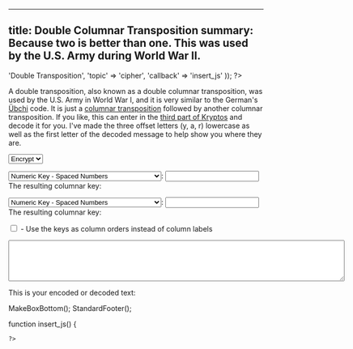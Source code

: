 ----
title: Double Columnar Transposition
summary: Because two is better than one. This was used by the U.S. Army during World War II.
----
<?php

require '../../functions.inc';
StandardHeader(array(
		'title' => 'Double Transposition',
		'topic' => 'cipher',
		'callback' => 'insert_js'
	));

?>

<p>A double transposition, also known as a double columnar transposition,
was used by the U.S. Army in World War I, and it is very similar to the
German's <a href="ubchi.php">&Uuml;bchi</a> code.  It is just a <a
href="coltrans.php">columnar transposition</a> followed by another columnar
transposition.  If you like, this can enter in the <a href="#"
onclick="load_k3(); return false">third part of Kryptos</a> and decode it
for you.  I've made the three offset letters (y, a, r) lowercase as well as
the first letter of the decoded message to help show you where they are.</p>

<form name="encoder" method=post action="#" onsubmit="return false;">
<p><select name=encdec><option value="1">Encrypt
<option value="-1">Decrypt</select></p>
<p><select name=colkey1_type><option value="num">Numeric Key - Spaced Numbers
<option value="alpha">Key Word(s) - Duplicates numbered forwards
<option value="ahpla">Key Word(s) - Duplicates numbered backwards
</select>:  <input type=text name=colkey1><br>
The resulting columnar key:  <b><span id='colkey1_out'></span></b></p>
<p><select name=colkey2_type><option value="num">Numeric Key - Spaced Numbers
<option value="alpha">Key Word(s) - Duplicates numbered forwards
<option value="ahpla">Key Word(s) - Duplicates numbered backwards
</select>:  <input type=text name=colkey2><br>
The resulting columnar key:  <b><span id='colkey2_out'></span></b></p>
<p><input type=checkbox name="use_as_column_order"> - <label for="use_as_column_order">Use the keys as column orders instead of column labels</label></p>
<p><textarea name="text" rows="5" cols="80"></textarea></p>
</form>
<p>This is your encoded or decoded text:</p>
<?php MakeBoxTop('center'); ?>
<span id='output'></span>
<?php

MakeBoxBottom();
StandardFooter();


function insert_js() {

	?>
<script language="JavaScript" src="js/util.js"></script>
<script language="JavaScript" src="js/coltrans.js"></script>
<script language="JavaScript"><!--
// This code was written by Tyler Akins and placed in the public domain.
// It would be nice if you left this header intact.  http://rumkin.com

var colkey1_text = '1', colkey2_text = '1';

function upd()
{
   var key1unchanged = 1, key2unchanged = 1;

   if (IsUnchanged(document.encoder.colkey1) +
       IsUnchanged(document.encoder.colkey1_type) < 2)
   {
      key1unchanged = 0;
      colkey1_text = MakeColumnKey(document.encoder.colkey1_type.value,
         document.encoder.colkey1.value);
      var c = document.getElementById('colkey1_out');
      c.innerHTML = colkey1_text;
   }

   if (IsUnchanged(document.encoder.colkey2) +
       IsUnchanged(document.encoder.colkey2_type) < 2)
   {
      key2unchanged = 0;
      colkey2_text = MakeColumnKey(document.encoder.colkey2_type.value,
         document.encoder.colkey2.value);
      var c = document.getElementById('colkey2_out');
      c.innerHTML = colkey2_text;
   }


   if (IsUnchanged(document.encoder.text) *
	   IsUnchanged(document.encoder.use_as_column_order) *
       IsUnchanged(document.encoder.encdec) *
       key1unchanged * key2unchanged)
   {
      window.setTimeout('upd()', 100);
      return;
   }

   ResizeTextArea(document.encoder.text);

   var e = document.getElementById('output');

   if (document.encoder.text.value == '')
   {
      e.innerHTML = 'Type in a message and see the results here!';
   }
   else
   {
      var c = document.encoder.text.value;
	   var ck1t = colkey1_text;
	   var ck2t = colkey2_text;
	   if (document.encoder.use_as_column_order.checked) {
		   original = ck1t.split(' ');
		   ck1t = new Array(original.length);

			for (var i = 0; i < original.length; i ++) {
				ck1t[original[i] - 1] = i + 1;
			}

		   ck1t = ck1t.join(' ');

		   original = ck2t.split(' ');
		   ck2t = new Array(original.length);

			for (var i = 0; i < original.length; i ++) {
				ck2t[original[i] - 1] = i + 1;
			}

		   ck2t = ck2t.join(' ');
		}
      c = ColTrans(document.encoder.encdec.value * 1, c, ck1t);
      c = ColTrans(document.encoder.encdec.value * 1, c, ck2t);
      e.innerHTML = SwapSpaces(HTMLEscape(c));
   }

   window.setTimeout('upd()', 100);
}


function start_update()
{
   if (! document.getElementById)
   {
      alert('Sorry, you need a newer browser.');
      return;
   }

   if ((! document.ColTrans_Loaded) || (! document.Util_Loaded) ||
       (! document.getElementById('output')) ||
       (! document.getElementById('colkey1_out')) ||
       (! document.getElementById('colkey2_out')))
   {
      window.setTimeout('start_update()', 100);
      return;
   }
   upd();
}


function load_k3()
{
   document.encoder.encdec.value = -1;
   document.encoder.colkey1_type.value = "ahpla";
   document.encoder.colkey1.value = "aaaaaaaaaaaaaaaaaaaaaaaaaaaa";
   document.encoder.colkey2_type.value = "ahpla";
   document.encoder.colkey2.value = "aaaaaaaaaaaaaaaaaaaaa";
   document.encoder.text.value = "ENDyaHrOHNLSRHEOCPTEOIBIDYSHNAIA\n" +
      "CHTNREYULDSLLSlLNOHSNOSMRWXMNE\n" +
      "TPRNGATIHNRARPESLNNELEBLPIIACAE\n" +
      "WMTWNDITEENRAHCTENEUDRETNHAEOE\n" +
      "TFOLSEDTIWENHAEIOYTEYQHEENCTAYCR\n" +
      "EIFTBRSPAMHHEWENATAMATEGYEERLB\n" +
      "TEEFOAsFIOTUETUAEOTOARMAEERTNRTI\n" +
      "BSEDDNIAAHTTMSTEWPIEROAGRIEWFEB\n" +
      "AECTDDHILCEIHSITEGOEAOSDDRYDLORIT\n" +
      "RKLMLEHAGTDHARDPNEOHMGFMFEUHE\n" +
      "ECDMRIPFEIMEHNLSSTTRTVDOHW?";
}


window.setTimeout('start_update()', 100);

// --></script>
<?php
}

